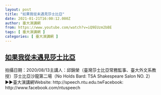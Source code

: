 ```yaml
---
layout: post
title: "如果我從未遇見莎士比亞"
date: 2021-01-21T16:00:12.000Z
author: 臺大演講網
from: https://www.youtube.com/watch?v=iQ9EUzm2bBE
tags: [ 臺大演講網 ]
categories: [ 臺大演講網 ]
---
```

<!--1611244812000-->
[如果我從未遇見莎士比亞](https://www.youtube.com/watch?v=iQ9EUzm2bBE)
------

<div>
拍攝日期：2020/08/13主講人：邱錦榮（臺灣莎士比亞常務監事、臺大外文系教授）莎士比亞沙龍第二場（No Holds Bard: TSA Shakespeare Salon NO. 2）►►臺大演講網Website: http://speech.ntu.edu.twFacebook: http://www.facebook.com/ntuspeech
</div>
